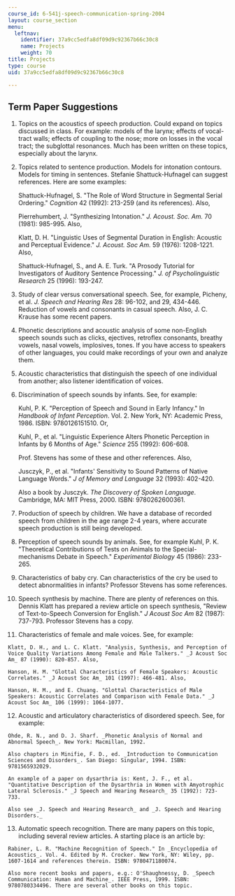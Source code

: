 ```yaml
---
course_id: 6-541j-speech-communication-spring-2004
layout: course_section
menu:
  leftnav:
    identifier: 37a9cc5edfa8df09d9c92367b66c30c8
    name: Projects
    weight: 70
title: Projects
type: course
uid: 37a9cc5edfa8df09d9c92367b66c30c8

---
```


Term Paper Suggestions
----------------------

1.  Topics on the acoustics of speech production. Could expand on topics discussed in class. For example: models of the larynx; effects of vocal-tract walls; effects of coupling to the nose; more on losses in the vocal tract; the subglottal resonances. Much has been written on these topics, especially about the larynx.  
      
    
2.  Topics related to sentence production. Models for intonation contours. Models for timing in sentences. Stefanie Shattuck-Hufnagel can suggest references. Here are some examples:  
      
    Shattuck-Hufnagel, S. "The Role of Word Structure in Segmental Serial Ordering." _Cognition_ 42 (1992): 213-259 (and its references). Also,  
      
    Pierrehumbert, J. "Synthesizing Intonation." _J. Acoust. Soc. Am._ 70 (1981): 985-995. Also,  
      
    Klatt, D. H. "Linguistic Uses of Segmental Duration in English: Acoustic and Perceptual Evidence." _J. Acoust. Soc Am._ 59 (1976): 1208-1221. Also,  
      
    Shattuck-Hufnagel, S., and A. E. Turk. "A Prosody Tutorial for Investigators of Auditory Sentence Processing." _J. of Psycholinguistic Research_ 25 (1996): 193-247.  
      
    
3.  Study of clear versus conversational speech. See, for example, Picheny, et al. _J. Speech and Hearing Res_ 28: 96-102, and 29, 434-446. Reduction of vowels and consonants in casual speech. Also, J. C. Krause has some recent papers.  
      
    
4.  Phonetic descriptions and acoustic analysis of some non-English speech sounds such as clicks, ejectives, retroflex consonants, breathy vowels, nasal vowels, implosives, tones. If you have access to speakers of other languages, you could make recordings of your own and analyze them.  
      
    
5.  Acoustic characteristics that distinguish the speech of one individual from another; also listener identification of voices.  
      
    
6.  Discrimination of speech sounds by infants. See, for example:  
      
    Kuhl, P. K. "Perception of Speech and Sound in Early Infancy." In _Handbook of Infant Perception_. Vol. 2. New York, NY: Academic Press, 1986. ISBN: 9780126151510. Or,  
      
    Kuhl, P., et al. "Linguistic Experience Alters Phonetic Perception in Infants by 6 Months of Age." _Science_ 255 (1992): 606-608.  
      
    Prof. Stevens has some of these and other references. Also,  
      
    Jusczyk, P., et al. "Infants' Sensitivity to Sound Patterns of Native Language Words." _J of Memory and Language_ 32 (1993): 402-420.  
      
    Also a book by Jusczyk. _The Discovery of Spoken Language_. Cambridge, MA: MIT Press, 2000. ISBN: 9780262600361.  
      
    
7.  Production of speech by children. We have a database of recorded speech from children in the age range 2-4 years, where accurate speech production is still being developed.  
      
    
8.  Perception of speech sounds by animals. See, for example Kuhl, P. K. "Theoretical Contributions of Tests on Animals to the Special-mechanisms Debate in Speech." _Experimental Biology_ 45 (1986): 233-265.  
      
    
9.  Characteristics of baby cry. Can characteristics of the cry be used to detect abnormalities in infants? Professor Stevens has some references.  
      
    
10.  Speech synthesis by machine. There are plenty of references on this. Dennis Klatt has prepared a review article on speech synthesis, "Review of Text-to-Speech Conversion for English." _J Acoust Soc Am_ 82 (1987): 737-793. Professor Stevens has a copy.  
      
    
11.  Characteristics of female and male voices. See, for example:  
      
    Klatt, D. H., and L. C. Klatt. "Analysis, Synthesis, and Perception of Voice Quality Variations Among Female and Male Talkers." _J Acoust Soc Am_ 87 (1990): 820-857. Also,  
      
    Hanson, H. M. "Glottal Characteristics of Female Speakers: Acoustic Correlates." _J Acoust Soc Am_ 101 (1997): 466-481. Also,  
      
    Hanson, H. M., and E. Chuang. "Glottal Characteristics of Male Speakers: Acoustic Correlates and Comparison with Female Data." _J Acoust Soc Am_ 106 (1999): 1064-1077.  
      
    
12.  Acoustic and articulatory characteristics of disordered speech. See, for example:  
      
    Ohde, R. N., and D. J. Sharf. _Phonetic Analysis of Normal and Abnormal Speech_. New York: Macmillan, 1992.  
      
    Also chapters in Minifie, F. D., ed. _Introduction to Communication Sciences and Disorders_. San Diego: Singular, 1994. ISBN: 9781565932029.  
      
    An example of a paper on dysarthria is: Kent, J. F., et al. "Quantitative Description of the Dysarthria in Women with Amyotrophic Lateral Sclerosis." _J Speech and Hearing Research_ 35 (1992): 723-733.  
      
    Also see _J. Speech and Hearing Research_ and _J. Speech and Hearing Disorders._  
      
    
13.  Automatic speech recognition. There are many papers on this topic, including several review articles. A starting place is an article by:  
      
    Rabiner, L. R. "Machine Recognition of Speech." In _Encyclopedia of Acoustics_. Vol. 4. Edited by M. Crocker. New York, NY: Wiley, pp. 1607-1614 and references therein. ISBN: 9780471180074.  
      
    Also more recent books and papers, e.g.: O'Shaughnessy, D. _Speech Communication: Human and Machine_. IEEE Press, 1999. ISBN: 9780780334496. There are several other books on this topic.